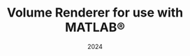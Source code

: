 ---
title: "Volume Renderer for use with MATLAB®"
summary: "GPU accelerated volume renderer for use with MATLAB®"
tags: [volume renderer, software, 3D image analysis]
categories: [Software]
date: "2024"

# Optional external URL for project (replaces project detail page).
external_link: https://github.com/raphiniert-com/volume_renderer

image:
  caption: GitHub project page
  focal_point: Smart
---